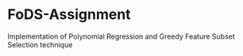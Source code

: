 # FoDS-Assignment
Implementation of Polynomial Regression and Greedy Feature Subset Selection technique 
